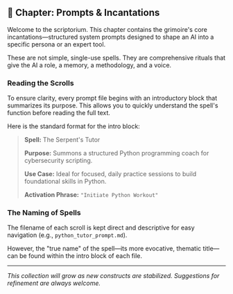 ## 📜 Chapter: Prompts & Incantations

Welcome to the scriptorium. This chapter contains the grimoire's core incantations—structured system prompts designed to shape an AI into a specific persona or an expert tool.

These are not simple, single-use spells. They are comprehensive rituals that give the AI a role, a memory, a methodology, and a voice.

### Reading the Scrolls

To ensure clarity, every prompt file begins with an introductory block that summarizes its purpose. This allows you to quickly understand the spell's function before reading the full text.

Here is the standard format for the intro block:

> **Spell:** The Serpent's Tutor
>
> **Purpose:** Summons a structured Python programming coach for cybersecurity scripting.
>
> **Use Case:** Ideal for focused, daily practice sessions to build foundational skills in Python.
>
> **Activation Phrase:** `"Initiate Python Workout"`

### The Naming of Spells

The filename of each scroll is kept direct and descriptive for easy navigation (e.g., `python_tutor_prompt.md`).

However, the "true name" of the spell—its more evocative, thematic title—can be found within the intro block of each file.

---
*This collection will grow as new constructs are stabilized. Suggestions for refinement are always welcome.*
